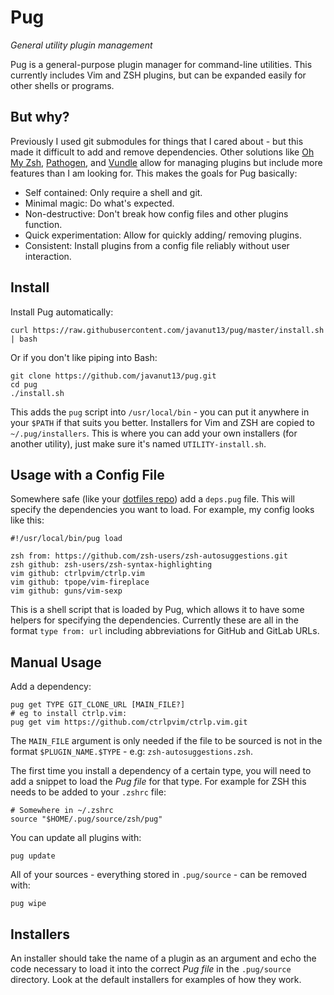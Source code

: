# Pug

_General utility plugin management_

Pug is a general-purpose plugin manager for command-line utilities. This currently includes Vim and ZSH plugins, but can be expanded easily for other shells or programs.

## But why?

Previously I used git submodules for things that I cared about - but this made it difficult to add and remove dependencies. Other solutions like [Oh My Zsh](https://github.com/robbyrussell/oh-my-zsh), [Pathogen](https://github.com/tpope/vim-pathogen), and [Vundle](https://github.com/VundleVim/Vundle.vim) allow for managing plugins but include more features than I am looking for. This makes the goals for Pug basically:

+ Self contained: Only require a shell and git.
+ Minimal magic: Do what's expected.
+ Non-destructive: Don't break how config files and other plugins function.
+ Quick experimentation: Allow for quickly adding/ removing plugins.
+ Consistent: Install plugins from a config file reliably without user interaction.

## Install

Install Pug automatically:

```shell
curl https://raw.githubusercontent.com/javanut13/pug/master/install.sh | bash
```

Or if you don't like piping into Bash:

```shell
git clone https://github.com/javanut13/pug.git
cd pug
./install.sh
```

This adds the `pug` script into `/usr/local/bin` - you can put it anywhere in your `$PATH` if that suits you better. Installers for Vim and ZSH are copied to `~/.pug/installers`. This is where you can add your own installers (for another utility), just make sure it's named `UTILITY-install.sh`.

## Usage with a Config File

Somewhere safe (like your [dotfiles repo](https://github.com/javanut13/dotfiles)) add a `deps.pug` file. This will specify the dependencies you want to load. For example, my config looks like this:

```shell
#!/usr/local/bin/pug load

zsh from: https://github.com/zsh-users/zsh-autosuggestions.git
zsh github: zsh-users/zsh-syntax-highlighting
vim github: ctrlpvim/ctrlp.vim
vim github: tpope/vim-fireplace
vim github: guns/vim-sexp
```

This is a shell script that is loaded by Pug, which allows it to have some helpers for specifying the dependencies. Currently these are all in the format `type from: url` including abbreviations for GitHub and GitLab URLs.

## Manual Usage

Add a dependency:

```shell
pug get TYPE GIT_CLONE_URL [MAIN_FILE?]
# eg to install ctrlp.vim:
pug get vim https://github.com/ctrlpvim/ctrlp.vim.git
```

The `MAIN_FILE` argument is only needed if the file to be sourced is not in the format `$PLUGIN_NAME.$TYPE` - e.g: `zsh-autosuggestions.zsh`.

The first time you install a dependency of a certain type, you will need to add a snippet to load the _Pug file_ for that type. For example for ZSH this needs to be added to your `.zshrc` file:

```shell
# Somewhere in ~/.zshrc
source "$HOME/.pug/source/zsh/pug"
```

You can update all plugins with:

```shell
pug update
```

All of your sources - everything stored in `.pug/source` - can be removed with:

```shell
pug wipe
```

## Installers

An installer should take the name of a plugin as an argument and echo the code necessary to load it into the correct _Pug file_ in the `.pug/source` directory. Look at the default installers for examples of how they work.
